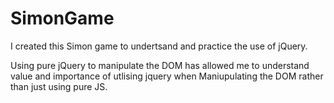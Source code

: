 # SimonGame
I created this Simon game to undertsand and practice the use of jQuery. 

Using pure jQuery to manipulate the DOM has allowed me to understand value and importance of utlising jquery when Maniupulating the DOM rather than just using pure JS.



